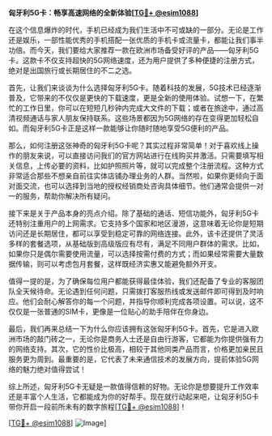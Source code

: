 **匈牙利5G卡：畅享高速网络的全新体验[[TG💪+ @esim1088](https://t.me/s/esim1088)]**

在这个信息爆炸的时代，手机已经成为我们生活中不可或缺的一部分。无论是工作还是娱乐，一部性能优秀的手机搭配一张优质的手机卡或流量卡，都能让我们事半功倍。而今天，我们要给大家推荐一款在欧洲市场备受好评的产品——匈牙利5G卡。这款卡不仅支持超快的5G网络速度，还为用户提供了多种便捷的注册方式，绝对是出国旅行或长期居住的不二之选。

首先，让我们来谈谈为什么选择匈牙利5G卡。随着科技的发展，5G技术已经逐渐普及，它带来的不仅仅是更快的下载速度，更是全新的使用体验。试想一下，在繁忙的工作日里，你可以在短短几秒钟内完成大文件的下载；或者在旅途中，通过高清视频通话与家人朋友保持联系。这些场景都因为5G网络的存在变得更加轻松自如。而匈牙利5G卡正是这样一款能够让你随时随地享受5G便利的产品。

那么，如何注册这张神奇的匈牙利5G卡呢？其实过程非常简单！对于喜欢线上操作的朋友来说，可以直接访问我们的官方网站进行在线购买并激活。只需要填写相关信息，上传必要的资料，比如护照照片等，就可以完成整个注册流程。这种方式非常适合那些不想亲自前往实体店铺办理业务的人群。当然啦，如果你更倾向于面对面交流，也可以选择到当地的授权经销商处咨询具体细节。他们通常会提供一对一的服务，帮助你解决所有疑问。

接下来是关于产品本身的亮点介绍。除了基础的通话、短信功能外，匈牙利5G卡还特别注重用户的上网需求。它支持多个国家和地区漫游，这意味着无论你是短期访问还是长期居住，都可以享受到稳定可靠的网络连接。此外，该卡还提供了灵活多样的套餐选项，从基础版到高级版应有尽有，满足不同用户群体的需求。比如，如果你只是偶尔需要使用流量，可以选择按需付费的方式；而如果经常需要大量数据传输，则可以考虑包月套餐，这样既经济实惠又能避免额外开支。

值得一提的是，为了确保每位用户都能获得最佳体验，我们还配备了专业的客服团队全天候待命。无论遇到任何问题，只需拨打客服热线或发送邮件即可得到及时响应。他们会耐心解答你的每一个问题，并指导你顺利完成各项设置。可以说，这不仅仅是一张普通的SIM卡，更像是一位贴心的助手陪伴在你身边。

最后，我们再来总结一下为什么你应该拥有这张匈牙利5G卡。首先，它是进入欧洲市场的敲门砖之一，无论你是商务人士还是自由行游客，它都能为你提供强有力的网络支持。其次，它的性价比极高，相较于其他同类产品而言，价格更加亲民且服务更为周到。最重要的是，它代表了未来通信技术的发展方向，提前体验5G网络的魅力绝对值得尝试！

综上所述，匈牙利5G卡无疑是一款值得信赖的好物。无论你是想要提升工作效率还是丰富个人生活，它都能成为你的好帮手。现在就行动起来吧，让匈牙利5G卡带你开启一段前所未有的数字旅程[[TG💪+ @esim1088](https://t.me/s/esim1088)]！

[[TG💪+ @esim1088](https://t.me/s/esim1088)] ![Image](https://i.postimg.cc/4NQfJmqS/Snipaste-2025-05-13-00-14-12.png)]